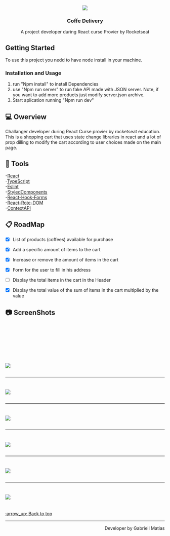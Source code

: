 <br />
<div align="center">
  <img style="margin-top:100px;" src="https://user-images.githubusercontent.com/80908772/203875712-e3df3e3b-936b-4449-b2be-3842a69f8042.png"/>

  <h3 align="center">Coffe Delivery</h3>

  <p align="center">
    A project developer during React curse Provier by Rocketseat
    <br />
  </p>
</div>


## Getting Started

To use this project you nedd to have node install in your machine.

### Installation and Usage

1. run "Npm install" to install Dependencies
2. use "Npm run server" to run fake API made with JSON server. Note, if you want to add more products just modify server.json archive.
3. Start aplication running "Npm run dev"


## 💻 Owerview
Challanger developer during React Curse provier by rocketseat education. This is a shopping cart that uses state change libraries in react and a lot of prop dilling to modify the cart according to user choices made on the main page.<br/>

## :hammer: Tools
-[React](https://pt-br.reactjs.org)<br/>
-[TypeScript](https://www.typescriptlang.org)<br/>
-[Eslint](https://eslint.org)<br/>
-[StyledComponents](https://styled-components.com)<br/>
-[React-Hook-Forms](https://react-hook-form.com)<br/>
-[React-Rote-DOM](https://reactrouter.com/en/main/components/form)<br/>
-[ContextAPI](https://reactjs.org/docs/context.html)<br/>

## :clipboard: RoadMap

- [x] List of products (coffees) available for purchase
- [x] Add a specific amount of items to the cart
- [x] Increase or remove the amount of items in the cart
- [x] Form for the user to fill in his address
- [ ] Display the total items in the cart in the Header
- [x] Display the total value of the sum of items in the cart multiplied by the value


## :camera: ScreenShots
<h1 aling="center">
  
  <img style="margin-top:100px;" src="https://user-images.githubusercontent.com/80908772/203875713-ab695b3f-9d4a-4247-a961-e8d222f28cde.png"/>
  <hr/>
  <img style="margin-top:10px;" src="https://user-images.githubusercontent.com/80908772/203875714-7fc90472-b029-4695-89d9-765e05538d51.png"/>
  <hr/>
  <img style="margin-top:10px;" src="https://user-images.githubusercontent.com/80908772/203875716-ed4de4b0-c880-4aea-b40c-353b5ad7c63b.png"/>
  <hr/>
  <img style="margin-top:10px;" src="https://user-images.githubusercontent.com/80908772/203875717-5306aa3e-c000-431c-91f6-7569dc4f5541.png"/>
  <hr/>
  <img style="margin-top:10px;" src="https://user-images.githubusercontent.com/80908772/203875718-9c2ead70-6611-4711-a385-102225b342de.png"/>
  <hr/>
  <img style="margin-top:10px;" src="https://user-images.githubusercontent.com/80908772/203875708-90b98a0d-f935-49d4-a356-616c3c5cf980.png"/>

</h1>
<br/>

<a href='#top'>
:arrow_up: Back to top
</a>

<hr/>

<footer>
  <p align="right">
    Developer by Gabriell Matias
  </p>
</footer>



